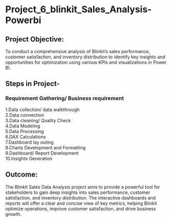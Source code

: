 # Project_6_blinkit_Sales_Analysis-Powerbi

## Project Objective:                                                                                                                                      
To conduct a comprehensive analysis of Blinkit’s sales performance, customer satisfaction, and inventory distribution to identify key insights and opportunities for optimization using various KPIs and visualizations in Power BI.

## Steps in Project-                                                                                                                                                         

### Requirement Gathering/ Business requirement
                                                                                                                          
1.Data collection/ data walkthrough                                                                                                                                           
2.Data connection                                                                                                                                                             
3.Data cleaning/ Quality Check                                                                                                                                                
4.Data Modeling                                                                                                                                                             
5.Data Processing                                                                                                                                                           
6.DAX Calculations                                                                                                                                                       
7.Dashboard lay outing                                                                                                                                                    
8.Charts Development and Formatting                                                                                                                                          
9.Dashboard/ Report Development                                                                                                                                      
10.Insights Generation

## Outcome:                                                                                                                                                       
The Blinkit Sales Data Analysis project aims to provide a powerful tool for stakeholders to gain deep insights into sales performance, customer satisfaction, and inventory distribution. The interactive dashboards and reports will offer a clear and concise view of key metrics, helping Blinkit optimize operations, improve customer satisfaction, and drive business growth.
